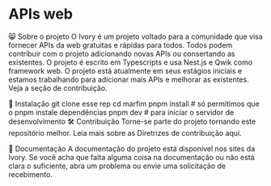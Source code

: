 # APIs web 


😸 Sobre o projeto
O Ivory é um projeto voltado para a comunidade que visa fornecer APIs da web gratuitas e rápidas para todos. Todos podem contribuir com o projeto adicionando novas APIs ou consertando as existentes. O projeto é escrito em Typescripts e usa Nest.js e Qwik como framework web. O projeto está atualmente em seus estágios iniciais e estamos trabalhando para adicionar mais APIs e melhorar as existentes. Veja a seção de contribuição.

🧩 Instalação
git clone esse rep
cd marfim
pnpm install # só permitimos que o pnpm instale dependências
pnpm dev # para iniciar o servidor de desenvolvimento
🛠️ Contribuição
Torne-se parte do projeto tornando este repositório melhor. Leia mais sobre as Diretrizes de contribuição aqui.

📖 Documentação
A documentação do projeto está disponível nos sites da Ivory. Se você acha que falta alguma coisa na documentação ou não está clara o suficiente, abra um problema ou envie uma solicitação de recebimento.

